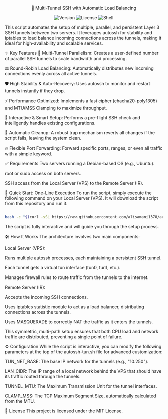 <div align="center">

🚀 Multi-Tunnel SSH with Automatic Load Balancing
</div>

<p align="center">
<img alt="Version" src="https://img.shields.io/badge/version-5.1-blue.svg">
<img alt="License" src="https://img.shields.io/badge/license-MIT-green.svg">
<img alt="Shell" src="https://img.shields.io/badge/shell-bash-lightgrey.svg">
</p>

This script automates the setup of multiple, parallel, and persistent Layer 3 SSH tunnels between two servers. It leverages autossh for stability and iptables to load balance incoming connections across the tunnels, making it ideal for high-availability and scalable services.

✨ Key Features
🚀 Multi-Tunnel Parallelism: Creates a user-defined number of parallel SSH tunnels to scale bandwidth and processing.

⚖️ Round-Robin Load Balancing: Automatically distributes new incoming connections evenly across all active tunnels.

🛡️ High Stability & Auto-Recovery: Uses autossh to monitor and restart tunnels instantly if they drop.

⚡️ Performance Optimized: Implements a fast cipher (chacha20-poly1305) and MTU/MSS Clamping to maximize throughput.

🤖 Interactive & Smart Setup: Performs a pre-flight SSH check and intelligently handles existing configurations.

🧹 Automatic Cleanup: A robust trap mechanism reverts all changes if the script fails, leaving the system clean.

🔥 Flexible Port Forwarding: Forward specific ports, ranges, or even all traffic with a simple keyword.

✅ Requirements
Two servers running a Debian-based OS (e.g., Ubuntu).

root or sudo access on both servers.

SSH access from the Local Server (VPS) to the Remote Server (IR).

🚀 Quick Start: One-Line Execution
To run the script, simply execute the following command on your Local Server (VPS). It will download the script from this repository and run it.
```bash

bash -c "$(curl -sSL https://raw.githubusercontent.com/alisamani1378/autossh-tun/main/autossh-tun.sh)"

```
The script is fully interactive and will guide you through the setup process.

🛠️ How It Works
The architecture involves two main components:

Local Server (VPS):

Runs multiple autossh processes, each maintaining a persistent SSH tunnel.

Each tunnel gets a virtual tun interface (tun0, tun1, etc.).

Manages firewall rules to route traffic from the tunnels to the internet.

Remote Server (IR):

Accepts the incoming SSH connections.

Uses iptables statistic module to act as a load balancer, distributing connections across the tunnels.

Uses MASQUERADE to correctly NAT the traffic as it enters the tunnels.

This symmetric, multi-path setup ensures that both CPU load and network traffic are distributed, preventing a single point of failure.

⚙️ Configuration
While the script is interactive, you can modify the following parameters at the top of the autossh-tun.sh file for advanced customization:

TUN_NET_BASE: The base IP network for the tunnels (e.g., "10.250").

LAN_CIDR: The IP range of a local network behind the VPS that should have its traffic routed through the tunnels.

TUNNEL_MTU: The Maximum Transmission Unit for the tunnel interfaces.

CLAMP_MSS: The TCP Maximum Segment Size, automatically calculated from the MTU.

📄 License
This project is licensed under the MIT License.
